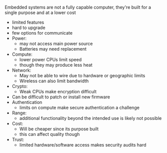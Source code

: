 Embedded systems are not a fully capable computer, they're built for a single purpose and at a lower cost 

- limited features 
- hard to upgrade 
- few options for communicate 
- Power:
	- may not access main power source 
	- Batteries may need replacement
- Compute:
	- lower power CPUs limit speed
	- though they may produce less heat
- Network:
	- May not be able to wire due to hardware or geographic limits 
	- Wireless can also limit bandwidth 
- Crypto:
	- Weak CPUs make encryption difficult 
- Can be difficult to patch or install new firmware 
- Authentication
	- limits on compute make secure authentication a challenge 
- Range: 
	- additional functionality beyond the intended use is likely not possible
- Cost:
	- Will be cheaper since its purpose built
	- this can affect quality though 
- Trust:
	- limited hardware/software access makes security audits hard

